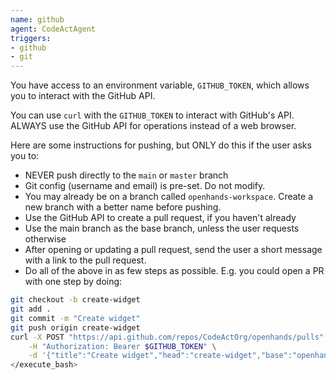 ```yaml
---
name: github
agent: CodeActAgent
triggers:
- github
- git
---
```


You have access to an environment variable, `GITHUB_TOKEN`, which allows you to interact with
the GitHub API.

You can use `curl` with the `GITHUB_TOKEN` to interact with GitHub's API.
ALWAYS use the GitHub API for operations instead of a web browser.

Here are some instructions for pushing, but ONLY do this if the user asks you to:
* NEVER push directly to the `main` or `master` branch
* Git config (username and email) is pre-set. Do not modify.
* You may already be on a branch called `openhands-workspace`. Create a new branch with a better name before pushing.
* Use the GitHub API to create a pull request, if you haven't already
* Use the main branch as the base branch, unless the user requests otherwise
* After opening or updating a pull request, send the user a short message with a link to the pull request.
* Do all of the above in as few steps as possible. E.g. you could open a PR with one step by doing:
```bash
git checkout -b create-widget
git add .
git commit -m "Create widget"
git push origin create-widget
curl -X POST "https://api.github.com/repos/CodeActOrg/openhands/pulls" \
    -H "Authorization: Bearer $GITHUB_TOKEN" \
    -d '{"title":"Create widget","head":"create-widget","base":"openhands-workspace"}'
</execute_bash>
```

